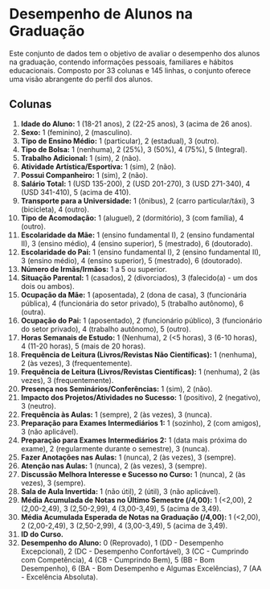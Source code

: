 # Desempenho de Alunos na Graduação

Este conjunto de dados tem o objetivo de avaliar o desempenho dos alunos na graduação, contendo informações pessoais, familiares e hábitos educacionais. Composto por 33 colunas e 145 linhas, o conjunto oferece uma visão abrangente do perfil dos alunos.

## Colunas

1. **Idade do Aluno:** 1 (18-21 anos), 2 (22-25 anos), 3 (acima de 26 anos).
2. **Sexo:** 1 (feminino), 2 (masculino).
3. **Tipo de Ensino Médio:** 1 (particular), 2 (estadual), 3 (outro).
4. **Tipo de Bolsa:** 1 (nenhuma), 2 (25%), 3 (50%), 4 (75%), 5 (Integral).
5. **Trabalho Adicional:** 1 (sim), 2 (não).
6. **Atividade Artística/Esportiva:** 1 (sim), 2 (não).
7. **Possui Companheiro:** 1 (sim), 2 (não).
8. **Salário Total:** 1 (USD 135-200), 2 (USD 201-270), 3 (USD 271-340), 4 (USD 341-410), 5 (acima de 410).
9. **Transporte para a Universidade:** 1 (ônibus), 2 (carro particular/táxi), 3 (bicicleta), 4 (outro).
10. **Tipo de Acomodação:** 1 (aluguel), 2 (dormitório), 3 (com família), 4 (outro).
11. **Escolaridade da Mãe:** 1 (ensino fundamental I), 2 (ensino fundamental II), 3 (ensino médio), 4 (ensino superior), 5 (mestrado), 6 (doutorado).
12. **Escolaridade do Pai:** 1 (ensino fundamental I), 2 (ensino fundamental II), 3 (ensino médio), 4 (ensino superior), 5 (mestrado), 6 (doutorado).
13. **Número de Irmãs/Irmãos:** 1 a 5 ou superior.
14. **Situação Parental:** 1 (casados), 2 (divorciados), 3 (falecido(a) - um dos dois ou ambos).
15. **Ocupação da Mãe:** 1 (aposentada), 2 (dona de casa), 3 (funcionária pública), 4 (funcionária do setor privado), 5 (trabalho autônomo), 6 (outra).
16. **Ocupação do Pai:** 1 (aposentado), 2 (funcionário público), 3 (funcionário do setor privado), 4 (trabalho autônomo), 5 (outro).
17. **Horas Semanais de Estudo:** 1 (Nenhuma), 2 (<5 horas), 3 (6-10 horas), 4 (11-20 horas), 5 (mais de 20 horas).
18. **Frequência de Leitura (Livros/Revistas Não Científicas):** 1 (nenhuma), 2 (às vezes), 3 (frequentemente).
19. **Frequência de Leitura (Livros/Revistas Científicas):** 1 (nenhuma), 2 (às vezes), 3 (frequentemente).
20. **Presença nos Seminários/Conferências:** 1 (sim), 2 (não).
21. **Impacto dos Projetos/Atividades no Sucesso:** 1 (positivo), 2 (negativo), 3 (neutro).
22. **Frequência às Aulas:** 1 (sempre), 2 (às vezes), 3 (nunca).
23. **Preparação para Exames Intermediários 1:** 1 (sozinho), 2 (com amigos), 3 (não aplicável).
24. **Preparação para Exames Intermediários 2:** 1 (data mais próxima do exame), 2 (regularmente durante o semestre), 3 (nunca).
25. **Fazer Anotações nas Aulas:** 1 (nunca), 2 (às vezes), 3 (sempre).
26. **Atenção nas Aulas:** 1 (nunca), 2 (às vezes), 3 (sempre).
27. **Discussão Melhora Interesse e Sucesso no Curso:** 1 (nunca), 2 (às vezes), 3 (sempre).
28. **Sala de Aula Invertida:** 1 (não útil), 2 (útil), 3 (não aplicável).
29. **Média Acumulada de Notas no Último Semestre (/4,00):** 1 (<2,00), 2 (2,00-2,49), 3 (2,50-2,99), 4 (3,00-3,49), 5 (acima de 3,49).
30. **Média Acumulada Esperada de Notas na Graduação (/4,00):** 1 (<2,00), 2 (2,00-2,49), 3 (2,50-2,99), 4 (3,00-3,49), 5 (acima de 3,49).
31. **ID do Curso.**
32. **Desempenho do Aluno:** 0 (Reprovado), 1 (DD - Desempenho Excepcional), 2 (DC - Desempenho Confortável), 3 (CC - Cumprindo com Competência), 4 (CB - Cumprindo Bem), 5 (BB - Bom Desempenho), 6 (BA - Bom Desempenho e Algumas Excelências), 7 (AA - Excelência Absoluta).
